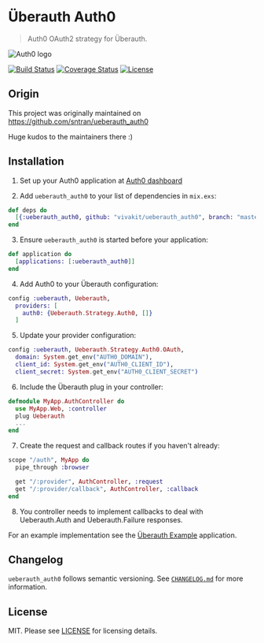 # Überauth Auth0

> Auth0 OAuth2 strategy for Überauth.

![Auth0 logo](https://github.com/vivakit/ueberauth_auth0/blob/master/priv/media/auth0-logo.png)

[![Build Status](https://img.shields.io/travis/vivakit/ueberauth_auth0/master.svg)](https://travis-ci.org/vivakit/ueberauth_auth0) [![Coverage Status](https://coveralls.io/repos/github/vivakit/ueberauth_auth0/badge.svg?branch=master)](https://coveralls.io/github/vivakit/ueberauth_auth0?branch=master) [![License](http://img.shields.io/badge/license-MIT-brightgreen.svg)](http://opensource.org/licenses/MIT)


## Origin

This project was originally maintained on https://github.com/sntran/ueberauth_auth0 

Huge kudos to the maintainers there :)

## Installation

  1. Set up your Auth0 application at [Auth0 dashboard](https://manage.auth0.com/#/applications)

  2. Add `ueberauth_auth0` to your list of dependencies in `mix.exs`:

  ```elixir
  def deps do
    [{:ueberauth_auth0, github: "vivakit/ueberauth_auth0", branch: "master"}]
  end
  ```

  3. Ensure `ueberauth_auth0` is started before your application:

  ```elixir
  def application do
    [applications: [:ueberauth_auth0]]
  end
  ```

  4. Add Auth0 to your Überauth configuration:

  ```elixir
  config :ueberauth, Ueberauth,
    providers: [
      auth0: {Ueberauth.Strategy.Auth0, []}
    ]
  ```

  5. Update your provider configuration:

  ```elixir
  config :ueberauth, Ueberauth.Strategy.Auth0.OAuth,
    domain: System.get_env("AUTH0_DOMAIN"),
    client_id: System.get_env("AUTH0_CLIENT_ID"),
    client_secret: System.get_env("AUTH0_CLIENT_SECRET")
  ```

  6. Include the Überauth plug in your controller:

  ```elixir
  defmodule MyApp.AuthController do
    use MyApp.Web, :controller
    plug Ueberauth
    ...
  end
  ```

  7. Create the request and callback routes if you haven't already:

  ```elixir
  scope "/auth", MyApp do
    pipe_through :browser

    get "/:provider", AuthController, :request
    get "/:provider/callback", AuthController, :callback
  end
  ```

  8. You controller needs to implement callbacks to deal with Ueberauth.Auth and Ueberauth.Failure responses.

  For an example implementation see the [Überauth Example](https://github.com/ueberauth/ueberauth_example) application.


## Changelog

`ueberauth_auth0` follows semantic versioning. See [`CHANGELOG.md`](https://github.com/vivakit/ueberauth_auth0/blob/master/CHANGELOG.md) for more information.


## License

MIT. Please see [LICENSE](https://github.com/vivakit/ueberauth_auth0/blob/master/LICENSE) for licensing details.
